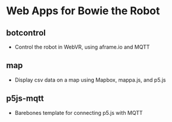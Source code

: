 # Web Apps for Bowie the Robot

## botcontrol
- Control the robot in WebVR, using aframe.io and MQTT

## map
- Display csv data on a map using Mapbox, mappa.js, and p5.js

## p5js-mqtt
- Barebones template for connecting p5.js with MQTT

